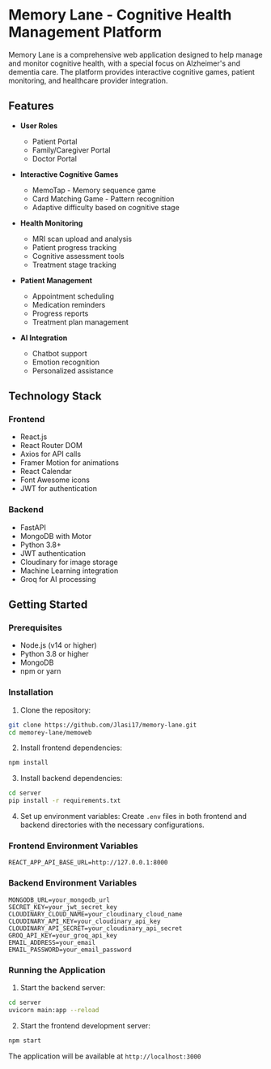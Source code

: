 # Memory Lane - Cognitive Health Management Platform

Memory Lane is a comprehensive web application designed to help manage and monitor cognitive health, with a special focus on Alzheimer's and dementia care. The platform provides interactive cognitive games, patient monitoring, and healthcare provider integration.

## Features

- **User Roles**

  - Patient Portal
  - Family/Caregiver Portal
  - Doctor Portal

- **Interactive Cognitive Games**

  - MemoTap - Memory sequence game
  - Card Matching Game - Pattern recognition
  - Adaptive difficulty based on cognitive stage

- **Health Monitoring**

  - MRI scan upload and analysis
  - Patient progress tracking
  - Cognitive assessment tools
  - Treatment stage tracking

- **Patient Management**

  - Appointment scheduling
  - Medication reminders
  - Progress reports
  - Treatment plan management

- **AI Integration**
  - Chatbot support
  - Emotion recognition
  - Personalized assistance

## Technology Stack

### Frontend

- React.js
- React Router DOM
- Axios for API calls
- Framer Motion for animations
- React Calendar
- Font Awesome icons
- JWT for authentication

### Backend

- FastAPI
- MongoDB with Motor
- Python 3.8+
- JWT authentication
- Cloudinary for image storage
- Machine Learning integration
- Groq for AI processing

## Getting Started

### Prerequisites

- Node.js (v14 or higher)
- Python 3.8 or higher
- MongoDB
- npm or yarn

### Installation

1. Clone the repository:

```bash
git clone https://github.com/Jlasi17/memory-lane.git
cd memorey-lane/memoweb
```

2. Install frontend dependencies:

```bash
npm install
```

3. Install backend dependencies:

```bash
cd server
pip install -r requirements.txt
```

4. Set up environment variables:
   Create `.env` files in both frontend and backend directories with the necessary configurations.

### Frontend Environment Variables

```
REACT_APP_API_BASE_URL=http://127.0.0.1:8000
```

### Backend Environment Variables

```
MONGODB_URL=your_mongodb_url
SECRET_KEY=your_jwt_secret_key
CLOUDINARY_CLOUD_NAME=your_cloudinary_cloud_name
CLOUDINARY_API_KEY=your_cloudinary_api_key
CLOUDINARY_API_SECRET=your_cloudinary_api_secret
GROQ_API_KEY=your_groq_api_key
EMAIL_ADDRESS=your_email
EMAIL_PASSWORD=your_email_password
```

### Running the Application

1. Start the backend server:

```bash
cd server
uvicorn main:app --reload
```

2. Start the frontend development server:

```bash
npm start
```

The application will be available at `http://localhost:3000`
